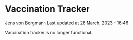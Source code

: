 Vaccination Tracker
================
Jens von Bergmann
Last updated at 28 March, 2023 - 16:46

Vaccination tracker is no longer functional.
